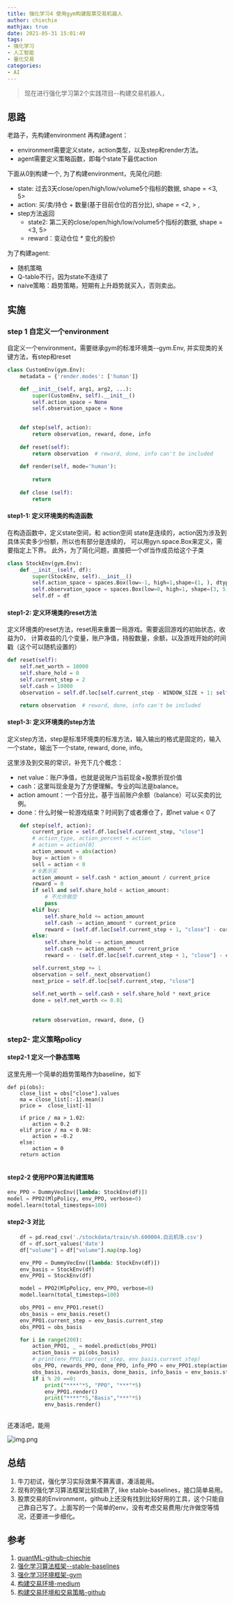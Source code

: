```yaml
---
title: 强化学习4 使用gym构建股票交易机器人
author: chiechie
mathjax: true
date: 2021-05-31 15:01:49
tags:
- 强化学习
- 人工智能
- 量化交易
categories:
- AI
---
```


> 现在进行强化学习第2个实践项目--构建交易机器人，

## 思路

老路子，先构建environment 再构建agent：

- environment需要定义state，action类型，以及step和render方法。
- agent需要定义策略函数，即每个state下最优action

下面从0到构建一个, 为了构建environment，先简化问题:

- state: 过去3天close/open/high/low/volume5个指标的数据, shape = <3, 5>
- action: 买/卖/持仓 + 数量(基于目前仓位的百分比), shape = <2, > ,
- step方法返回
    - state2: 第二天的close/open/high/low/volume5个指标的数据, shape = <3, 5>
    - reward：变动仓位 * 变化的股价

为了构建agent:

- 随机策略
- Q-table不行，因为state不连续了
- naive策略：趋势策略，短期有上升趋势就买入，否则卖出。


## 实施

### step 1 自定义一个environment

自定义一个environment，需要继承gym的标准环境类--gym.Env, 并实现类的关键方法，有step和reset

```python
class CustomEnv(gym.Env):
    metadata = {'render.modes': ['human']}

    def __init__(self, arg1, arg2, ...):
        super(CustomEnv, self).__init__()
        self.action_space = None
        self.observation_space = None
                                       

    def step(self, action):                                               
        return observation, reward, done, info
    
    def reset(self):
        return observation  # reward, done, info can't be included
    
    def render(self, mode='human'):
                                       
        return
    
    def close (self):
        return 


```

#### step1-1: 定义环境类的构造函数

在构造函数中，定义state空间，和 action空间
state是连续的，action因为涉及到具体买卖多少份额，所以也有部分是连续的，
可以用gyn.space.Box来定义，需要指定上下界。 此外，为了简化问题，直接把一个df当作成员给这个子类

```python
class StockEnv(gym.Env):
    def __init__(self, df):
        super(StockEnv, self).__init__()
        self.action_space = spaces.Box(low=-1, high=1,shape=(1, ), dtype=np.float16)
        self.observation_space = spaces.Box(low=0, high=1, shape=(3, 5), dtype=np.float16)
        self.df = df
```


#### step1-2: 定义环境类的reset方法

定义环境类的reset方法，reset用来重置一局游戏。需要返回游戏的初始状态，收益为0，
计算收益的几个变量，账户净值，持股数量，余额，以及游戏开始的时间戳（这个可以随机设置的）



```python
def reset(self):
    self.net_worth = 10000
    self.share_hold = 0
    self.current_step = 2
    self.cash = 10000
    observation = self.df.loc[self.current_step - WINDOW_SIZE + 1: self.current_step,  ["open", "close", "high", "low", "volume"]]

    return observation  # reward, done, info can't be included

```

#### step1-3: 定义环境类的step方法

定义step方法，step是标准环境类的标准方法，输入输出的格式是固定的，输入一个state，输出下一个state, reward, done, info。

这里涉及到交易的常识，补充下几个概念：

- net value：账户净值，也就是说账户当前现金+股票折现价值
- cash：这里叫现金是为了方便理解。专业的叫法是balance。
- action amount：一个百分比，基于当前账户余额（balance）可以买卖的比例。 
- done：什么时候一轮游戏结束？时间到了或者爆仓了，即net value < 0了

```python
    def step(self, action):
        current_price = self.df.loc[self.current_step, "close"]
        # action_type, action_percent = action
        # action = action[0]
        action_amount = abs(action)
        buy = action > 0
        sell = action < 0
        # 0表示买     
        action_amount = self.cash * action_amount / current_price
        reward = 0
        if sell and self.share_hold < action_amount:
            # 不允许做空
            pass
        elif buy:
            self.share_hold += action_amount
            self.cash -= action_amount * current_price
            reward = (self.df.loc[self.current_step + 1, "close"] - current_price) * action_amount
        else:
            self.share_hold -= action_amount
            self.cash += action_amount *  current_price
            reward = - (self.df.loc[self.current_step + 1, "close"] - current_price) * action_amount

        self.current_step += 1
        observation = self._next_observation()
        next_price = self.df.loc[self.current_step, "close"]
                                       
        self.net_worth = self.cash + self.share_hold * next_price
        done = self.net_worth <= 0.01
                                             
                                               
        return observation, reward, done, {}
```

### step2- 定义策略policy

#### step2-1 定义一个静态策略

这里先用一个简单的趋势策略作为baseline，如下

```
def pi(obs):
    close_list = obs["close"].values
    ma = close_list[:-1].mean()
    price =  close_list[-1]

    if price / ma > 1.02:
        action = 0.2
    elif price / ma < 0.98:
        action = -0.2
    else:
        action = 0
    return action
    
```

#### step2-2 使用PPO算法构建策略

```python
env_PPO = DummyVecEnv([lambda: StockEnv(df)])
model = PPO2(MlpPolicy, env_PPO, verbose=0)
model.learn(total_timesteps=100)
```
#### step2-3 对比

```python
    df = pd.read_csv('./stockdata/train/sh.600004.白云机场.csv')
    df = df.sort_values('date')
    df["volume"] = df["volume"].map(np.log)

    env_PPO = DummyVecEnv([lambda: StockEnv(df)])
    env_basis = StockEnv(df)
    env_PPO1 = StockEnv(df)

    model = PPO2(MlpPolicy, env_PPO, verbose=0)
    model.learn(total_timesteps=100)

    obs_PPO1 = env_PPO1.reset()
    obs_basis = env_basis.reset()
    env_PPO1.current_step = env_basis.current_step
    obs_PPO1 = obs_basis

    for i in range(200):
        action_PPO1, _ = model.predict(obs_PPO1)
        action_basis = pi(obs_basis)
        # print(env_PPO1.current_step, env_basis.current_step)
        obs_PPO, rewards_PPO, done_PPO, info_PPO = env_PPO1.step(action_PPO1)
        obs_basis, rewards_basis, done_basis, info_basis = env_basis.step(action_basis)
        if i % 20 ==0:
            print("****"*5, "PPO", "***"*5)
            env_PPO1.render()
            print("****"*5,"Basis","***"*5)
            env_basis.render()
            
```

还凑活吧，能用

![img.png](img.png)

## 总结

1. 牛刀初试，强化学习实际效果不算离谱，凑活能用。
2. 现有的强化学习算法框架比较成熟了, like stable-baselines，接口简单易用。
3. 股票交易的Environment，github上还没有找到比较好用的工具，这个只能自己靠自己写了。上面写的一个简单的env，没有考虑交易费用/允许做空等情况，还要进一步细化。


## 参考

1. [quantML-github-chiechie](https://github.com/chiechie/quantML/blob/master/gym_rl.py)
2. [强化学习算法框架--stable-baselines](https://github.com/hill-a/stable-baselines)
3. [强化学习环境框架-gym](https://www.oreilly.com/radar/introduction-to-reinforcement-learning-and-openai-gym/)
4. [构建交易环境-medium](https://towardsdatascience.com/creating-a-custom-openai-gym-environment-for-stock-trading-be532be3910e)
5. [构建交易环境和交易策略-github](https://github.com/wangshub/RL-Stock)
